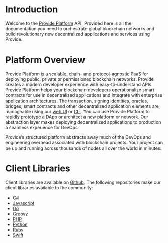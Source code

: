 # Introduction

Welcome to the [Provide Platform](http://provide.services) API. Provided here is all the documentation you need to orchestrate global blockchain networks and build revolutionary new decentralized applications and services using Provide.

# Platform Overview

Provide Platform is a scalable, chain- and protocol-agnostic PaaS for deploying public, private or permissioned blockchain networks. Provide creates a modern developer experience with easy-to-understand APIs. Provide Platform helps your blockchain developers operationalize smart contracts for use in decentralized applications and integrate with enterprise application architectures. The transaction, signing identities, oracles, bridges, smart contracts and other decentralized application elements are manageable using our [web UI](https://dawn.provide.services) or [CLI](https://github.com/provideservices/provide-cli). You can use Provide Platform to rapidly prototype a DApp or architect a new platform or network. Our abstraction layer makes deploying decentralized applications to production a seamless experience for DevOps.

Provide’s structured platform abstracts away much of the DevOps and engineering overhead associated with blockchain projects. Your project can be up and running across thousands of nodes all over the world in minutes.


# Client Libraries

Client libraries are available on [Github](https://github.com/provideservices). The following repositories make our client libraries available to the community:

- [C#](https://github.com/provideservices/provide-dotnet)
- [Javascript](https://github.com/provideservices/provide-js)
- [Go](https://github.com/provideservices/provide-go)
- [Groovy](https://github.com/provideservices/provide-groovy)
- [PHP](https://github.com/provideservices/provide-php)
- [Python](https://github.com/provideservices/provide-python)
- [Ruby](https://github.com/provideservices/provide-ruby)
- [Swift](https://github.com/provideservices/provide-swift)
